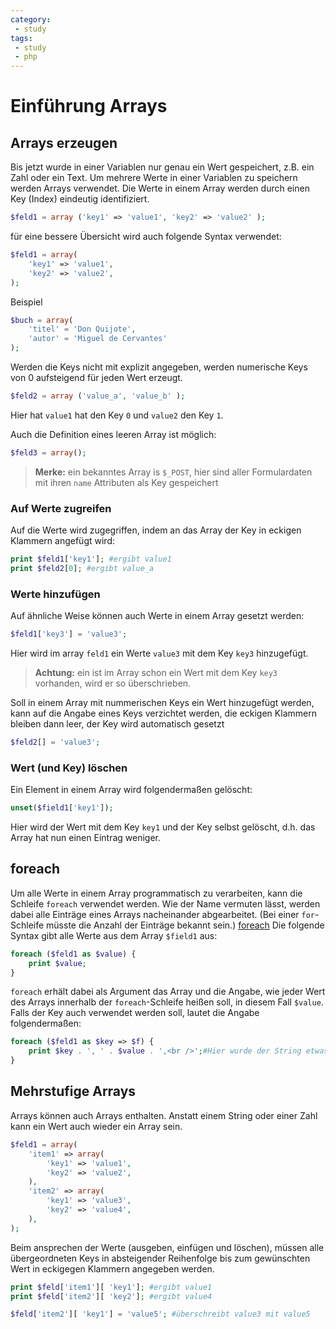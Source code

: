 ```yaml
---
category:
 - study
tags:
 - study
 - php
---
```

# Einführung Arrays

## Arrays erzeugen

Bis jetzt wurde in einer Variablen nur genau ein Wert gespeichert, z.B. ein Zahl oder ein Text. Um mehrere Werte in einer Variablen zu speichern werden Arrays verwendet. Die Werte in einem Array werden durch einen Key (Index) eindeutig identifiziert.
```php
$feld1 = array ('key1' => 'value1', 'key2' => 'value2' );
```
für eine bessere Übersicht wird auch folgende Syntax verwendet:
```php
$feld1 = array(
	'key1' => 'value1',
	'key2' => 'value2',
);
```
Beispiel
```php
$buch = array(
	'titel' = 'Don Quijote',
	'autor' = 'Miguel de Cervantes'
);
```
Werden die Keys nicht mit explizit angegeben, werden numerische Keys von 0 aufsteigend für jeden Wert erzeugt.
```php
$feld2 = array ('value_a', 'value_b' );
```
Hier hat `value1` hat den Key `0` und `value2` den Key `1`.

Auch die Definition eines leeren Array ist möglich:
```php
$feld3 = array();
```
> **Merke:** ein bekanntes Array is `$_POST`, hier sind aller Formulardaten mit ihren `name` Attributen als Key gespeichert

### Auf Werte zugreifen
Auf die Werte wird zugegriffen, indem an das Array der Key in eckigen Klammern angefügt wird:
```php
print $feld1['key1']; #ergibt value1
print $feld2[0]; #ergibt value_a
```
### Werte hinzufügen

Auf ähnliche Weise können auch Werte in einem Array gesetzt werden:
```php
$feld1['key3'] = 'value3';
```
Hier wird im array `feld1` ein Werte `value3` mit dem Key `key3` hinzugefügt.

> **Achtung:** ein ist im Array schon ein Wert mit dem Key `key3` vorhanden, wird er so überschrieben.

Soll in einem Array mit nummerischen Keys ein Wert hinzugefügt werden, kann auf die Angabe eines Keys verzichtet werden, die eckigen Klammern bleiben dann leer, der Key wird automatisch gesetzt
```php
$feld2[] = 'value3';
```
### Wert (und Key) löschen
Ein Element in einem Array wird folgendermaßen gelöscht:
```php
unset($field1['key1']);
```
Hier wird der Wert mit dem Key `key1` und der Key selbst gelöscht, d.h. das Array hat nun einen Eintrag weniger.

## foreach
Um alle Werte in einem Array programmatisch zu verarbeiten, kann die Schleife `foreach` verwendet werden. Wie der Name vermuten lässt, werden dabei alle Einträge eines Arrays nacheinander abgearbeitet. (Bei einer `for`-Schleife müsste die Anzahl der Einträge bekannt sein.) [foreach](http://php.net/manual/de/control-structures.foreach.php)
Die folgende Syntax gibt alle Werte aus dem Array `$field1` aus:
```php
foreach ($feld1 as $value) {
	print $value;
}
```
`foreach` erhält dabei als Argument das Array und die Angabe, wie jeder Wert des Arrays innerhalb der `foreach`-Schleife heißen soll, in diesem Fall `$value`. Falls der Key auch verwendet werden soll, lautet die Angabe folgendermaßen:
```php
foreach ($feld1 as $key => $f) {
	print $key . ', ' . $value . ',<br />';#Hier wurde der String etwas erweitert.
}
```

## Mehrstufige Arrays
Arrays können auch Arrays enthalten. Anstatt einem String oder einer Zahl kann ein Wert auch wieder ein Array sein.
```php
$feld1 = array(
	'item1' => array(
 		'key1' => 'value1',
 		'key2' => 'value2',
 	),
 	'item2' => array(
 		'key1' => 'value3',
 		'key2' => 'value4',
 	),
);
```

Beim ansprechen der Werte (ausgeben, einfügen und löschen), müssen alle übergeordneten Keys in absteigender Reihenfolge bis zum gewünschten Wert in eckigegen Klammern angegeben werden.

```php
print $feld['item1'][ 'key1']; #ergibt value1
print $feld['item2'][ 'key2']; #ergibt value4

$feld['item2'][ 'key1'] = 'value5'; #überschreibt value3 mit value5
```
